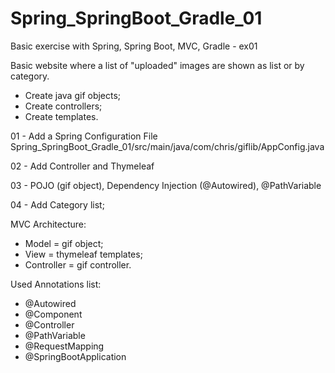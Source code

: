# Spring_SpringBoot_Gradle_01
Basic exercise with Spring, Spring Boot, MVC, Gradle - ex01

Basic website where a list of "uploaded" images are shown as list or by category.

- Create java gif objects;
- Create controllers;
- Create templates.


01 - Add a Spring Configuration File
	Spring_SpringBoot_Gradle_01/src/main/java/com/chris/giflib/AppConfig.java
	
02 - Add Controller and Thymeleaf

03 - POJO (gif object), Dependency Injection (@Autowired), @PathVariable

04 - Add Category list; </br>

MVC Architecture: </br>
- Model = gif object; </br>
- View = thymeleaf templates; </br>
- Controller = gif controller.

Used Annotations list:
- @Autowired
- @Component
- @Controller
- @PathVariable
- @RequestMapping
- @SpringBootApplication

